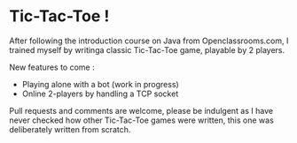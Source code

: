 # Tic-Tac-Toe !

After following the introduction course on Java from Openclassrooms.com, I trained myself by writinga classic Tic-Tac-Toe game, playable by 2 players.

New features to come :
- Playing alone with a bot (work in progress)
- Online 2-players by handling a TCP socket

Pull requests and comments are welcome, please be indulgent as I have never checked how other Tic-Tac-Toe games were written, this one was deliberately written from scratch.
